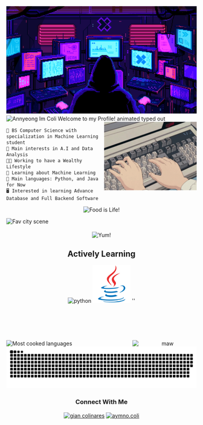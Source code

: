 <img align="center" src="Gif/hey.gif" width=950px /> 
<img src="https://readme-typing-svg.demolab.com?font=Operator+Mono&size=37&duration=2800&pause=2000&color=FFC0CB&center=true&vCenter=true&width=940&height=50&lines=+Annyeong%2C+Im+Coli+Welcome+to+my+Profile!" align="middle" alt="Annyeong Im Coli Welcome to my Profile! animated typed out">

<img align="right" src="Gif/aesthetic-typing.gif" width="245" title="Get to Know Me!" /> 

```
🏫 BS Computer Science with specialization in Machine Learning student 
🔎 Main interests in A.I and Data Analysis
🧑‍💻 Working to have a Wealthy Lifestyle
🌱 Learning about Machine Learning 
🌟 Main languages: Python, and Java for Now
🖥️ Interested in learning Advance Database and Full Backend Software
```

<p align="center"> 
  <img src="assets/food.gif" width="950px" title="Food is Life!"/> 
</p>

  <img align="left" src="assets/city.gif" title="Fav city scene" width="400"/>
  <br></br>  
  
<div class="row" align="center">
  <img align="center" src="assets/ramen.gif" width="150" title="Yum!">
  <h2> <strong> Actively Learning </strong></h2>
  <p align="center">
    <img alt="python" src="https://i.giphy.com/media/LMt9638dO8dftAjtco/200.webp" width="100" title="python">
   <img  alt="java" src="https://raw.githubusercontent.com/devicons/devicon/master/icons/java/java-original.svg" width="100" title="java">
    ''
  
  
<br></br>
<br></br>

  <img align="right" src="assets/maw.gif" width="170" title="maw"/>
  <img align="left" src="https://github-readme-stats2-olive.vercel.app/api/top-langs/?username=aouiara&langs_count=6&card_width=450&bg_color=000000&text_color=FFC0CB&hide_border=true&layout=compact" title="Most cooked languages" /> 


<!-- Snake game of GitHub Contributions https://github.com/marketplace/actions/generate-snake-game-from-github-contribution-grid -->
![github contribution grid snake animation](https://github.com/shpatrickguo/shpatrickguo/blob/output/github-contribution-grid-snake-dark.svg)


<section>
  <h3 align="center"> <strong> Connect With Me </strong></h3>

 <a href="https://fb.com/gian colinares" target="blank"><img align="center" src="https://raw.githubusercontent.com/rahuldkjain/github-profile-readme-generator/master/src/images/icons/Social/facebook.svg" alt="gian colinares" height="30" width="40" /></a>
<a href="https://instagram.com/aymno.coli" target="blank"><img align="center" src="https://raw.githubusercontent.com/rahuldkjain/github-profile-readme-generator/master/src/images/icons/Social/instagram.svg" alt="aymno.coli" height="30" width="40" /></a>
</p>

</section>
